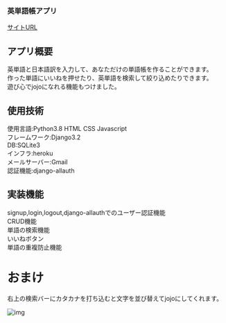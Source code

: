 
### 英単語帳アプリ

[サイトURL](http://english-words-0820.herokuapp.com/)

## アプリ概要
英単語と日本語訳を入力して、あなただけの単語帳を作ることができます。  
作った単語にいいねを押せたり、英単語を検索して絞り込めたりできます。  
遊び心でjojoになれる機能もつけました。  

## 使用技術
使用言語:Python3.8 HTML CSS Javascript  
フレームワーク:Django3.2  
DB:SQLite3  
インフラ:heroku  
メールサーバー:Gmail  
認証機能:django-allauth  

## 実装機能
signup,login,logout,django-allauthでのユーザー認証機能  
CRUD機能   
単語の検索機能  
いいねボタン  
単語の重複防止機能  


# おまけ  
右上の検索バーにカタカナを打ち込むと文字を並び替えてjojoにしてくれます。  

![img](https://user-images.githubusercontent.com/70869466/136584223-ab211b95-0df8-47a4-b88a-a1eb80f7b21b.png)
